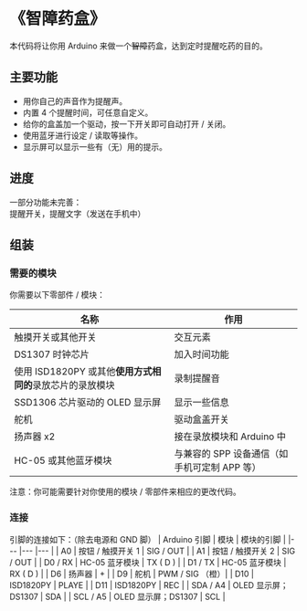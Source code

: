 # 《智障药盒》
本代码将让你用 Arduino 来做一个~~智障~~药盒，达到定时提醒吃药的目的。
## 主要功能
- 用你自己的声音作为提醒声。
- 内置 4 个提醒时间，可任意自定义。
- 给你的盒盖加一个驱动，按一下开关即可自动打开 / 关闭。
- 使用蓝牙进行设定 / 读取等操作。
- 显示屏可以显示一些有（无）用的提示。
## 进度
 一部分功能未完善：\
 提醒开关，提醒文字（发送在手机中）

## 组装
### 需要的模块
你需要以下零部件 / 模块：

| 名称 | 作用 |
|---|---|
| 触摸开关或其他开关 | 交互元素 |
| DS1307 时钟芯片 | 加入时间功能|
| 使用 ISD1820PY 或其他**使用方式相同的**录放芯片的录放模块    | 录制提醒音 |
| SSD1306 芯片驱动的 OLED 显示屏 | 显示一些信息 |
| 舵机 | 驱动盒盖开关 |
| 扬声器 x2 | 接在录放模块和 Arduino 中 |
| HC-05 或其他蓝牙模块 | 与兼容的 SPP 设备通信（如手机可定制 APP 等）|

注意：你可能需要针对你使用的模块 / 零部件来相应的更改代码。

### 连接
引脚的连接如下：（除去电源和 GND 脚）
| Arduino 引脚 | 模块 | 模块的引脚 |
|---           |---  |---        |
| A0 | 按钮 / 触摸开关 1 | SIG / OUT |
| A1 | 按钮 / 触摸开关 2 | SIG / OUT |
| D0 / RX | HC-05 蓝牙模块 | TX ( D ) |
| D1 / TX | HC-05 蓝牙模块 | RX ( D ) |
| D6 | 扬声器 | + |
| D9 | 舵机 | PWM / SIG （橙）|
| D10 | ISD1820PY | PLAYE |
| D11 | ISD1820PY | REC |
| SDA / A4 | OLED 显示屏；DS1307 | SDA |
| SCL / A5 | OLED 显示屏；DS1307 | SCL |


